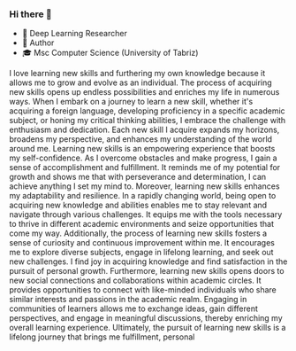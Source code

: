 ### Hi there 👋
- 🔭 Deep Learning Researcher
- 📝 Author
- 🎓 Msc Computer Science (University of Tabriz)
<!--- 🎓 PhD student in Computer Science (Shahid Beheshti University)
-->

I love learning new skills and furthering my own knowledge because it allows me to grow and evolve as an individual. The process of acquiring new skills opens up endless possibilities and enriches my life in numerous ways. When I embark on a journey to learn a new skill, whether it's acquiring a foreign language, developing proficiency in a specific academic subject, or honing my critical thinking abilities, I embrace the challenge with enthusiasm and dedication. Each new skill I acquire expands my horizons, broadens my perspective, and enhances my understanding of the world around me. Learning new skills is an empowering experience that boosts my self-confidence. As I overcome obstacles and make progress, I gain a sense of accomplishment and fulfillment. It reminds me of my potential for growth and shows me that with perseverance and determination, I can achieve anything I set my mind to. Moreover, learning new skills enhances my adaptability and resilience. In a rapidly changing world, being open to acquiring new knowledge and abilities enables me to stay relevant and navigate through various challenges. It equips me with the tools necessary to thrive in different academic environments and seize opportunities that come my way. Additionally, the process of learning new skills fosters a sense of curiosity and continuous improvement within me. It encourages me to explore diverse subjects, engage in lifelong learning, and seek out new challenges. I find joy in acquiring knowledge and find satisfaction in the pursuit of personal growth. Furthermore, learning new skills opens doors to new social connections and collaborations within academic circles. It provides opportunities to connect with like-minded individuals who share similar interests and passions in the academic realm. Engaging in communities of learners allows me to exchange ideas, gain different perspectives, and engage in meaningful discussions, thereby enriching my overall learning experience. Ultimately, the pursuit of learning new skills is a lifelong journey that brings me fulfillment, personal

<!--
**miladvazan/miladvazan** is a ✨ _special_ ✨ repository because its `README.md` (this file) appears on your GitHub profile.

Here are some ideas to get you started:

- 🔭 An artificial intelligence researcher
- 🌱 Interested in deep learning and NLP
- 👯 Msc Computer Science (Tabriz University)
- 🤔 I’m looking for help with ...
- 💬 Ask me about ...
- 📫 How to reach me: ...
- 😄 Pronouns: ...
- ⚡ Fun fact: ...
-->
